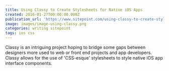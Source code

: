```yaml
---
title: Using Classy to Create Stylesheets for Native iOS Apps
created: 2016-01-27T00:00:00.000Z
publication_url: 'https://www.sitepoint.com/using-classy-to-create-stylesheets-for-native-ios-apps/'
image: images/image-using-classy.png
categories: writing sitepoint
tags: ios css
---
```


Classy is an intriguing project hoping to bridge some gaps between designers more used to web or front end projects and app developers. Classy allows for the use of 'CSS-esque' stylesheets to style native iOS app interface components.
